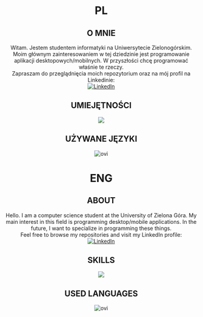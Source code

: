 <div align="center">

  # PL
  ## O MNIE
  Witam. Jestem studentem informatyki na Uniwersytecie Zielonogórskim. Moim głównym zainteresowaniem w tej dziedzinie jest programowanie aplikacji desktopowych/mobilnych. W przyszłości chcę programować właśnie te rzeczy. <br>
  Zapraszam do przeglądnięcia moich repozytorium oraz na mój profil na Linkedinie:<br>
<a href="https://www.linkedin.com/in/jędrzej-roj-09a71124a/" target="_blank"><img src="https://img.shields.io/badge/LinkedIn-%230077B5.svg?&style=flat-square&logo=linkedin&logoColor=white" alt="LinkedIn"></a>


## UMIEJĘTNOŚCI
  <p align="center">
    <a href="https://skillicons.dev">
      <img src="https://skillicons.dev/icons?i=discord,kotlin,cs,cpp,github,java,visualstudio,latex,windows,apple" />
    </a>
  </p>

## UŻYWANE JĘZYKI
  <img src="https://github-readme-stats.vercel.app/api/top-langs?username=jeendzaa&show_icons=true&locale=en&layout=compact&theme=chartreuse-dark" alt="ovi" />

  # ENG
  ## ABOUT
  Hello. I am a computer science student at the University of Zielona Góra. My main interest in this field is programming desktop/mobile applications. In the future, I want to specialize in programming these things.<br>
  Feel free to browse my repositories and visit my LinkedIn profile:<br>
  <a href="https://www.linkedin.com/in/jędrzej-roj-09a71124a/" target="_blank"><img src="https://img.shields.io/badge/LinkedIn-%230077B5.svg?&style=flat-square&logo=linkedin&logoColor=white" alt="LinkedIn"></a>
  
  ## SKILLS
  <p align="center">
    <a href="https://skillicons.dev">
      <img src="https://skillicons.dev/icons?i=discord,kotlin,cs,cpp,github,java,visualstudio,latex,windows,apple" />
    </a>
  </p>

  ## USED LANGUAGES
  <img src="https://github-readme-stats.vercel.app/api/top-langs?username=jeendzaa&show_icons=true&locale=en&layout=compact&theme=chartreuse-dark" alt="ovi" />
  
</div>

